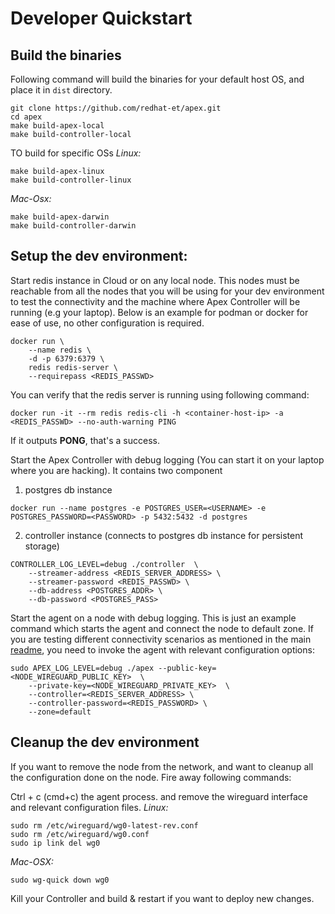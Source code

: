 
# Developer Quickstart

## Build the binaries
Following command will build the binaries for your default host OS, and place it in `dist` directory.

```shell
git clone https://github.com/redhat-et/apex.git
cd apex
make build-apex-local
make build-controller-local
```

TO build for specific OSs
*Linux:*
```shell
make build-apex-linux
make build-controller-linux
```
*Mac-Osx:*
```shell
make build-apex-darwin
make build-controller-darwin
```

## Setup the dev environment:
Start redis instance in Cloud or on any local node. This nodes must be reachable from all the nodes that you will be using for your dev environment to test the connectivity and the machine where Apex Controller will be running (e.g your laptop). Below is an example for podman or docker for ease of use, no other configuration is required.

```shell
docker run \
    --name redis \
    -d -p 6379:6379 \
    redis redis-server \
    --requirepass <REDIS_PASSWD>
```

You can verify that the redis server is running using following command:
```shell
docker run -it --rm redis redis-cli -h <container-host-ip> -a <REDIS_PASSWD> --no-auth-warning PING
```
If it outputs **PONG**, that's a success.

Start the Apex Controller with debug logging (You can start it on your laptop where you are hacking). It contains two component 
1) postgres db instance
```shell
docker run --name postgres -e POSTGRES_USER=<USERNAME> -e POSTGRES_PASSWORD=<PASSWORD> -p 5432:5432 -d postgres
```

2) controller instance (connects to postgres db instance for persistent storage)
```shell
CONTROLLER_LOG_LEVEL=debug ./controller  \
    --streamer-address <REDIS_SERVER_ADDRESS> \
    --streamer-password <REDIS_PASSWD> \
    --db-address <POSTGRES_ADDR> \
    --db-password <POSTGRES_PASS>    

```

Start the agent on a node with debug logging. This is just an example command which starts the agent and connect the node to default zone. If you are testing different connectivity scenarios as mentioned in the main [readme](../README.md), you need to invoke the agent with relevant configuration options:
```shell
sudo APEX_LOG_LEVEL=debug ./apex --public-key=<NODE_WIREGUARD_PUBLIC_KEY>  \
    --private-key=<NODE_WIREGUARD_PRIVATE_KEY>  \
    --controller=<REDIS_SERVER_ADDRESS> \
    --controller-password=<REDIS_PASSWORD> \
    --zone=default 
```

##  Cleanup the dev environment
If you want to remove the node from the network, and want to cleanup all the configuration done on the node. Fire away following commands:

Ctrl + c (cmd+c) the agent process. and remove the wireguard interface and relevant configuration files.
*Linux:*
```shell
sudo rm /etc/wireguard/wg0-latest-rev.conf
sudo rm /etc/wireguard/wg0.conf
sudo ip link del wg0
```
*Mac-OSX:*
```shell
sudo wg-quick down wg0
```

Kill your Controller and build & restart if you want to deploy new changes.